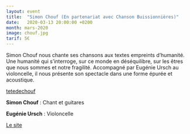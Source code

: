 ```yaml
---
layout: event
title:  "Simon Chouf (En partenariat avec Chanson Buissionnières)"
date:   2020-03-13 20:00:00 +0200
month: mars-2020
image: chouf.jpg
tarif: 5€
---
```


Simon Chouf nous chante ses chansons aux textes empreints d’humanité. Une humanité qui s’interroge, sur ce monde en déséquilibre, sur les êtres que nous sommes et notre fragilité. Accompagné par Eugénie Ursch au violoncelle, il nous présente son spectacle dans une forme épurée et acoustique.  

<a href="http://tetedechouf.fr/?fbclid=IwAR2PHzSL4XEQ7aGD7P40bYVcTiNgkMmdbLmHAJFWldB6EU54cOWeLswTcXA" target="_blank" rel="nofollow noopener noreferrer">tetedechouf</a>

**Simon Chouf** : Chant et guitares

**Eugénie Ursch** : Violoncelle

<a href="http://tetedechouf.fr/">Le site</a>

